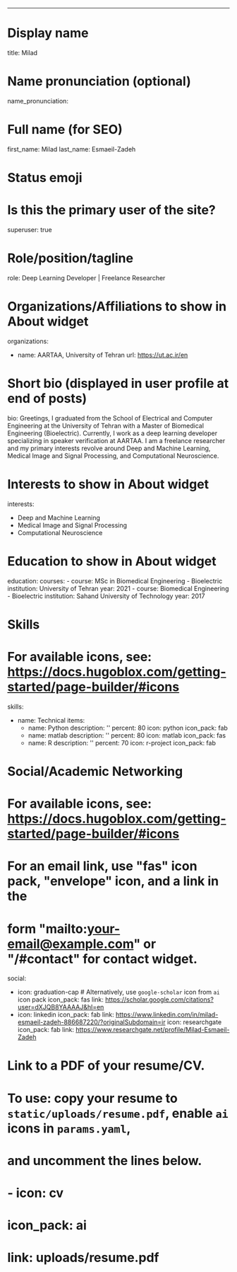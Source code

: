 ---
# Display name
title: Milad

# Name pronunciation (optional)
name_pronunciation: 

# Full name (for SEO)
first_name: Milad
last_name: Esmaeil-Zadeh

# Status emoji


# Is this the primary user of the site?
superuser: true

# Role/position/tagline
role: Deep Learning Developer | Freelance Researcher

# Organizations/Affiliations to show in About widget
organizations:
  - name: AARTAA, University of Tehran
    url: https://ut.ac.ir/en

# Short bio (displayed in user profile at end of posts)
bio: Greetings, I graduated from the School of Electrical and Computer Engineering at the University of Tehran with a Master of Biomedical Engineering (Bioelectric). Currently, I work as a deep learning developer specializing in speaker verification at AARTAA. I am a freelance researcher and my primary interests revolve around Deep and Machine Learning, Medical Image and Signal Processing, and Computational Neuroscience.

# Interests to show in About widget
interests:
  - Deep and Machine Learning
  - Medical Image and Signal Processing
  - Computational Neuroscience

# Education to show in About widget
education:
  courses:
    - course: MSc in Biomedical Engineering - Bioelectric
      institution: University of Tehran
      year: 2021
    - course: Biomedical Engineering - Bioelectric
      institution: Sahand University of Technology
      year: 2017

# Skills
# For available icons, see: https://docs.hugoblox.com/getting-started/page-builder/#icons
skills:
  - name: Technical
    items:
      - name: Python
        description: ''
        percent: 80
        icon: python
        icon_pack: fab
      - name: matlab
        description: ''
        percent: 80
        icon: matlab
        icon_pack: fas
      - name: R
        description: ''
        percent: 70
        icon: r-project
        icon_pack: fab
  
# Social/Academic Networking
# For available icons, see: https://docs.hugoblox.com/getting-started/page-builder/#icons
#   For an email link, use "fas" icon pack, "envelope" icon, and a link in the
#   form "mailto:your-email@example.com" or "/#contact" for contact widget.
social:

  - icon: graduation-cap # Alternatively, use `google-scholar` icon from `ai` icon pack
    icon_pack: fas
    link: https://scholar.google.com/citations?user=dXJQB8YAAAAJ&hl=en
  - icon: linkedin
    icon_pack: fab
    link:  https://www.linkedin.com/in/milad-esmaeil-zadeh-886687220/?originalSubdomain=ir
    icon: researchgate
    icon_pack: fab
    link: https://www.researchgate.net/profile/Milad-Esmaeil-Zadeh

  # Link to a PDF of your resume/CV.
  # To use: copy your resume to `static/uploads/resume.pdf`, enable `ai` icons in `params.yaml`,
  # and uncomment the lines below.
 # - icon: cv
 #   icon_pack: ai
 #   link: uploads/resume.pdf

